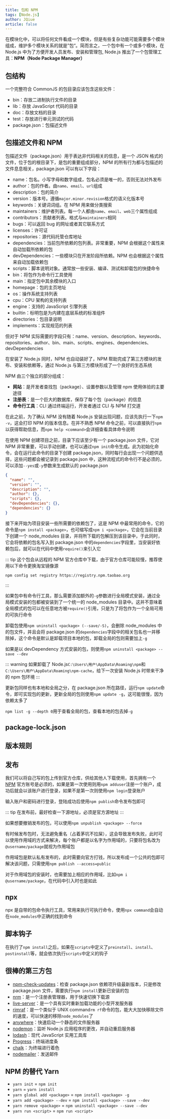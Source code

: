 ```yaml
---
title: 包和 NPM
tags: [Node.js]
author: JQiue
article: false
---
```


在模块化中，可以将任何文件看成一个模块，但是有些复杂功能可能需要多个模块组成，维护多个模块关系的就是”包“。简而言之，一个包中有一个或多个模块，在 Node.js 中为了方便开发人员发布、安装和管理包, Node.js 推出了一个包管理工具：**NPM（Node Package Manager）**

## 包结构

一个完整符合 CommonJS 的包目录应该包含这些文件：

+ bin：存放二进制执行文件的目录
+ lib：存放 JavaScript 代码的目录
+ doc：存放文档的目录
+ test：存放进行单元测试的代码
+ package.json：包描述文件

## 包描述文件和 NPM

包描述文件（package.json）用于表达非代码相关的信息，是一个 JSON 格式的文件，位于包的根目录下，是包的重要组成部分，NPM 的所有行为都与包描述的文件息息相关，package.json 可以有以下字段：

+ name：包名。小写字母和数字组成，包名必须是唯一的，否则无法对外发布
+ author：包的作者。由`name`、`email`、`url`组成
+ description：包的简介
+ version：版本号。遵循`major.minor.revision`格式的语义化版本号
+ keywords：关键词词组。在 NPM 用来做分类搜索
+ maintainers：维护者列表。每一个人都由`name`、`email`、`web`三个属性组成
+ contributors：贡献者列表。格式与`maintainers`相同
+ bugs：可以返回 bug 的网址或者其它联系方式
+ licenses：许可证
+ repositories：源代码托管仓库地址
+ dependencies：当前包所依赖的包列表。非常重要，NPM 会根据这个属性来自动加载所依赖的包
+ devDependencies：一些模块只在开发阶段所依赖。NPM 也会根据这个属性来自动加载依赖包
+ scripts：脚本说明对象。通常放一些安装、编译、测试和卸载包的快捷命令
+ bin：将包作为命令行工具使用
+ main：指定包中其余模块的入口
+ homepage：包的主页地址
+ os：操作系统支持列表
+ cpu：CPU 架构的支持列表
+ engine：支持的 JavaScript 引擎列表
+ builtin：标明包是为内建在底层系统的标准组件
+ directories：包目录说明
+ implements：实现规范的列表

但对于 NPM 实际需要的字段只有：name、version、description、keywords、repositories、author、bin、main、scripts、engines、dependencies、devDependencies

在安装了 Node.js 同时，NPM 也自动装好了，NPM 帮助完成了第三方模块的发布、安装和依赖等，通过 Node.js 与第三方模块形成了一个良好的生态系统

NPM 由三个独立的部分组成：

+ **网站**：是开发者查找包（package）、设置参数以及管理 npm 使用体验的主要途径
+ **注册表**：是一个巨大的数据库，保存了每个包（package）的信息
+ **命令行工具**：CLI 通过终端运行，开发者通过 CLI 与 NPM 打交道

在此之前，为了确认 NPM 没有随着 Node.js 安装出现问题，应该先执行一下`npm -v`，这会打印 NPM 的版本信息。在并不熟悉 NPM 命令之前，可以直接执行`npm`以获得帮助信息，而`npm help <command>`会详细查看具体命令说明

在使用 NPM 创建项目之前，目录下应该至少有一个 package.json 文件，它对 NPM 非常重要，可以手动创建，也可以通过`npm init`命令生成。此为初始化命令，会在运行此命令的目录下创建 package.json，同时每行会出现一个问题供选择，这些问题都会被记录到 package.json 中，这种流程式的命令行不是必须的，可以添加`--yes`或`-y`参数来生成默认的 package.json

```json
{
  "name": "",
  "version": "",
  "description": "",
  "author": {},
  "scripts": {},
  "devDependencies": {},
  "dependencies": {}
}
```

接下来开始为项目安装一些所需要的依赖包了，这是 NPM 中最常用的命令，它的命令是`npm install <package>`，也可缩写成`npm i <package>`，它会在当前目录下创建一个 node_modules 目录，并将所下载的包解压到该目录中，于此同时，它会将依赖的包名写入到 package.json 中的`dependencies`字段里，当安装好依赖包后，就可以在代码中使用`require()`来引入它

::: tip
这个包会从远程的 NPM 官方仓库中下载，由于官方仓库可能较慢，推荐使用以下命令更换淘宝镜像源

```sh
npm config set registry https://registry.npm.taobao.org
```

:::

如果包中有命令行工具，那么需要添加额外的`-g`参数进行全局模式安装，通过全局模式安装的包都被安装到了一个统一的 node_modules 目录中。这并不意味着全局模式的包可以在任意地方被`require()`引用，只是为了将包作为一个全局可用的可执行命令

卸载包使用`npm uninstall <package> (--save/-S)`，会删除 node_modules 中的包文件，并且会将 package.json 的`dependencies`字段中的相关包名也一并移除掉，这个命令是默认是卸载项目本地的包，卸载全局的包则需要加上`-g`

如果是以 devDependency 方式安装的包，则使用`npm uninstall <package> --save --dev`

::: warning
如果卸载了 Node.js`C:\Users\用户\AppData\Roaming\npm`和`C:\Users\用户\AppData\Roaming\npm-cache`，给下一次安装 Node.js 时带来干净的 npm 包环境
:::

更新包同样也有本地和全局之分，在 package.json 所在路径，运行`npm update`命令，即可实现包的更新，更新全局的包则使用`npm update -g`，这可能很慢，因为依赖太多了

`npm list -g --depth 0`用于查看全局的包，查看本地的包去掉`-g`

## package-lock.json

## 版本规则

## 发布

我们可以将自己写的包上传到官方仓库，供给其他人下载使用，首先拥有一个[NPM](https://www.npmjs.com) 官方账号是必须的，如果是第一次使用则用`npm adduser`注册一个账户，成功后就会以该账户进行登录，如果不是第一次则使用`npm login`登录账户

输入账户和密码进行登录，登陆成功后使用`npm publish`命令发布包即可

::: tip
在发布前，最好检查一下源地址，必须是官方源地址
:::

如果想要撤销发布的包，可以使用`npm unpublish <package> --force`

有时候发布包时，无法避免重名（占着茅坑不拉屎），这会导致发布失败，此时可以使用作用域的方式来解决，每个账户都是以名字为作用域的，只要将包名改为`@username/package`就视为作用域包

作用域包是默认私有发布的，此时需要向官方打钱，所以发布成一个公共的包即可解决该问题，只需使用`npm publish --access=public`

对于作用域包的安装时，也需要加上相应的作用域，比如`npm i @username/package`，在代码中引入时也是如此

## npx

npx 是自带的包命令执行工具，常用来执行可执行命令，使用`npx command`会自动在`node_modules`中正确的找到命令

<!-- to be updated -->

## 脚本钩子

在执行了`npm install`之后，如果在`scripts`中定义了`preinstall`、`install`、`postinstall`等，就会依次执行`scripts`中定义的钩子

## 很棒的第三方包

+ [npm-check-updates](https://github.com/raineorshine/npm-check-updates)：检查 package.json 依赖项升级最新版本，只是修改 package.json 文件，需要执行`npm install`更新已安装的包
+ [nrm](https://github.com/Pana/nrm)：是一个注册表管理器，用于快速切换下载源
+ [live-server](https://github.com/tapio/live-server)：是一个具有实时重新加载功能的小型开发服务器
+ [rimraf](https://github.com/isaacs/rimraf)：是一个类似于 UNIX command`rm rf`命令的包，能大大加快移除文件的速度，可以快速的移除`node_modules`了
+ [anywhere](https://github.com/JacksonTian/anywhere)：快速启动一个静态的文件服务器
+ [nodemon](https://github.com/remy/nodemon)：监听 Node.js 应用程序的更改，并自动重启服务器
+ [lodash](https://github.com/lodash/lodash)：现代 JavaScript 实用工具库
+ [Progress](https://github.com/visionmedia/node-progress)：终端进度条
+ [chalk](https://github.com/chalk/chalk)：为终端进行着色
+ [nodemailer](https://github.com/nodemailer/nodemailer)：发送邮件

## NPM 的替代 Yarn

+ `yarn init` = `npm init`
+ `yarn` = `yarn install`
+ `yarn global add <package>` = `npm install <package> -g`
+ `yarn add <package> --dev` = `npm install <package> --save --dev`
+ `yarn remove <package>` = `npm uninstall <package> --save --dev`
+ `yarn run <script>` = `npm run <script>`
